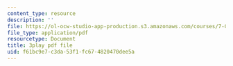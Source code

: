 ```yaml
---
content_type: resource
description: ''
file: https://ol-ocw-studio-app-production.s3.amazonaws.com/courses/7-01sc-fundamentals-of-biology-fall-2011/f61bc9e7c3da53f1fc674820470dee5a_DRBREvFL19g.pdf
file_type: application/pdf
resourcetype: Document
title: 3play pdf file
uid: f61bc9e7-c3da-53f1-fc67-4820470dee5a
---
```

